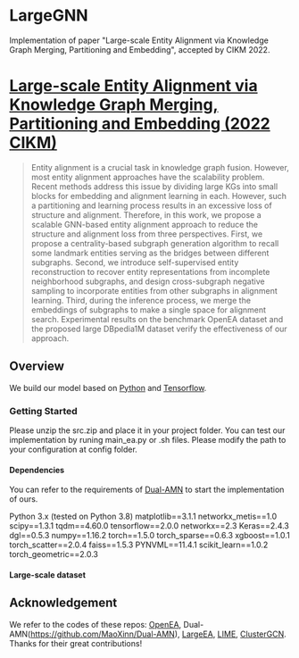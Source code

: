 # LargeGNN
Implementation of paper "Large-scale Entity Alignment via Knowledge Graph Merging, Partitioning and Embedding", accepted by CIKM 2022.

# [Large-scale Entity Alignment via Knowledge Graph Merging, Partitioning and Embedding (2022 CIKM)](https://arxiv.org/pdf/2208.11125.pdf)

> Entity alignment is a crucial task in knowledge graph fusion. However, most entity alignment approaches have the scalability problem. Recent methods address this issue by dividing large KGs into small blocks for embedding and alignment learning in each. However, such a partitioning and learning process results in an excessive loss of structure and alignment. Therefore, in this work, we propose a scalable GNN-based entity alignment approach to reduce the structure and alignment loss from three perspectives. First, we propose a centrality-based subgraph generation algorithm to recall some landmark entities serving as the bridges between different subgraphs. Second, we introduce self-supervised entity reconstruction to recover entity representations from incomplete neighborhood subgraphs, and design cross-subgraph negative sampling to incorporate entities from other subgraphs in alignment learning. Third,
during the inference process, we merge the embeddings of subgraphs to make a single space for alignment search. Experimental results on the benchmark OpenEA dataset and the proposed large DBpedia1M dataset verify the effectiveness of our approach.


## Overview

We build our model based on [Python](https://www.python.org/) and [Tensorflow](https://www.tensorflow.org/). 

### Getting Started
Please unzip the src.zip and place it in your project folder. You can test our implementation by runing main_ea.py or .sh files. Please modify the path to your configuration at config folder.

#### Dependencies
You can refer to the requirements of [Dual-AMN](https://github.com/MaoXinn/Dual-AMN) to start the implementation of ours.

Python 3.x (tested on Python 3.8)
matplotlib==3.1.1
networkx_metis==1.0
scipy==1.3.1
tqdm==4.60.0
tensorflow==2.0.0
networkx==2.3
Keras==2.4.3
dgl==0.5.3
numpy==1.16.2
torch==1.5.0
torch_sparse==0.6.3
xgboost==1.0.1
torch_scatter==2.0.4
faiss==1.5.3
PYNVML==11.4.1
scikit_learn==1.0.2
torch_geometric==2.0.3

#### Large-scale dataset


## Acknowledgement
We refer to the codes of these repos: [OpenEA](https://github.com/nju-websoft/OpenEA), Dual-AMN(https://github.com/MaoXinn/Dual-AMN), [LargeEA](https://github.com/ZJU-DAILY/LargeEA), [LIME](https://github.com/DexterZeng/LIME), [ClusterGCN](https://github.com/benedekrozemberczki/ClusterGCN).
Thanks for their great contributions!


